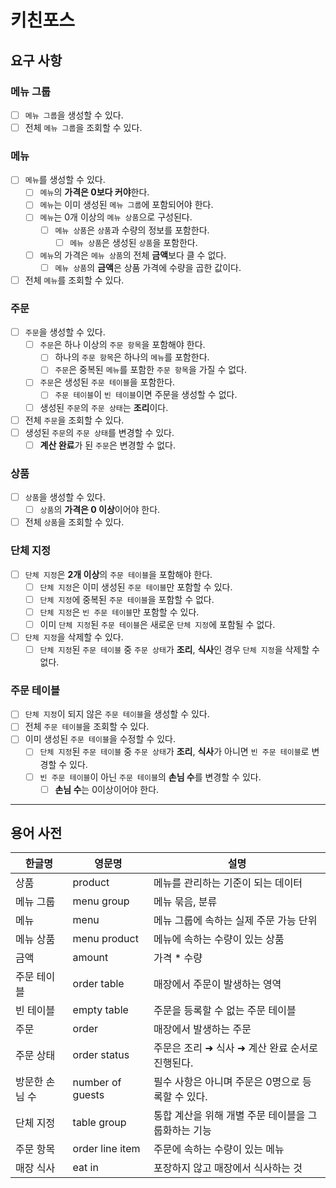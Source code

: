 # 키친포스

## 요구 사항

### 메뉴 그룹

* [ ] `메뉴 그룹`을 생성할 수 있다.
* [ ] 전체 `메뉴 그룹`을 조회할 수 있다.

### 메뉴

* [ ] `메뉴`를 생성할 수 있다.
    * [ ] `메뉴`의 **가격은 0보다 커야**한다.
    * [ ] `메뉴`는 이미 생성된 `메뉴 그룹`에 포함되어야 한다.
    * [ ] `메뉴`는 0개 이상의 `메뉴 상품`으로 구성된다.
        * [ ] `메뉴 상품`은 `상품`과 수량의 정보를 포함한다.
            * [ ] `메뉴 상품`은 생성된 `상품`을 포함한다.
    * [ ] `메뉴`의 가격은 `메뉴 상품`의 전체 **금액**보다 클 수 없다.
        * [ ] `메뉴 상품`의 **금액**은 상품 가격에 수량을 곱한 값이다.
* [ ] 전체 `메뉴`를 조회할 수 있다.

### 주문

* [ ] `주문`을 생성할 수 있다.
    * [ ] `주문`은 하나 이상의 `주문 항목`을 포함해야 한다.
        * [ ] 하나의 `주문 항목`은 하나의 `메뉴`를 포함한다.
        * [ ] `주문`은 중복된 `메뉴`를 포함한 `주문 항목`을 가질 수 없다.
    * [ ] `주문`은 생성된 `주문 테이블`을 포함한다.
        * [ ] `주문 테이블`이 `빈 테이블`이면 주문을 생성할 수 없다.
    * [ ] 생성된 `주문`의 `주문 상태`는 **조리**이다.
* [ ] 전체 `주문`을 조회할 수 있다.
* [ ] 생성된 `주문`의 `주문 상태`를 변경할 수 있다.
    * [ ] **계산 완료**가 된 `주문`은 변경할 수 없다.

### 상품

* [ ] `상품`을 생성할 수 있다.
    * [ ] `상품`의 **가격은 0 이상**이어야 한다.
* [ ] 전체 `상품`을 조회할 수 있다.

### 단체 지정

* [ ] `단체 지정`은 **2개 이상**의 `주문 테이블`을 포함해야 한다.
    * [ ] `단체 지정`은 이미 생성된 `주문 테이블`만 포함할 수 있다.
    * [ ] `단체 지정`에 중복된 `주문 테이블`을 포함할 수 없다.
    * [ ] `단체 지정`은 `빈 주문 테이블`만 포함할 수 있다.
    * [ ] 이미 `단체 지정`된 `주문 테이블`은 새로운 `단체 지정`에 포함될 수 없다.
* [ ] `단체 지정`을 삭제할 수 있다.
    * [ ] `단체 지정`된 `주문 테이블` 중 `주문 상태`가 **조리**, **식사**인 경우 `단체 지정`을 삭제할 수 없다.

### 주문 테이블

* [ ] `단체 지정`이 되지 않은 `주문 테이블`을 생성할 수 있다.
* [ ] 전체 `주문 테이블`을 조회할 수 있다.
* [ ] 이미 생성된 `주문 테이블`을 수정할 수 있다.
    * [ ] `단체 지정`된 `주문 테이블` 중 `주문 상태`가 **조리**, **식사**가 아니면 `빈 주문 테이블`로 변경할 수 있다.
    * [ ] `빈 주문 테이블`이 아닌 `주문 테이블`의 **손님 수**를 변경할 수 있다.
        * [ ] **손님 수**는 0이상이어야 한다.

---

## 용어 사전

| 한글명 | 영문명 | 설명 |
| --- | --- | --- |
| 상품 | product | 메뉴를 관리하는 기준이 되는 데이터 |
| 메뉴 그룹 | menu group | 메뉴 묶음, 분류 |
| 메뉴 | menu | 메뉴 그룹에 속하는 실제 주문 가능 단위 |
| 메뉴 상품 | menu product | 메뉴에 속하는 수량이 있는 상품 |
| 금액 | amount | 가격 * 수량 |
| 주문 테이블 | order table | 매장에서 주문이 발생하는 영역 |
| 빈 테이블 | empty table | 주문을 등록할 수 없는 주문 테이블 |
| 주문 | order | 매장에서 발생하는 주문 |
| 주문 상태 | order status | 주문은 조리 ➜ 식사 ➜ 계산 완료 순서로 진행된다. |
| 방문한 손님 수 | number of guests | 필수 사항은 아니며 주문은 0명으로 등록할 수 있다. |
| 단체 지정 | table group | 통합 계산을 위해 개별 주문 테이블을 그룹화하는 기능 |
| 주문 항목 | order line item | 주문에 속하는 수량이 있는 메뉴 |
| 매장 식사 | eat in | 포장하지 않고 매장에서 식사하는 것 |
